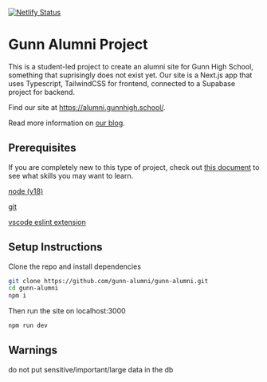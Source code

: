 [![Netlify Status](https://api.netlify.com/api/v1/badges/abceee98-596b-45f5-8eaf-e306a5f5ab39/deploy-status)](https://app.netlify.com/sites/gunn-alumni/deploys)

# Gunn Alumni Project
This is a student-led project to create an alumni site for Gunn High School, something that suprisingly does not exist yet.
Our site is a Next.js app that uses Typescript, TailwindCSS for frontend, connected to a Supabase project for backend.

Find our site at https://alumni.gunnhigh.school/.

Read more information on [our blog](https://blog.gunnhigh.school).

## Prerequisites

If you are completely new to this type of project, check out [this document](https://docs.google.com/document/d/1Gont6hj2_EOZg-2kOcz5mQtMADW-qrpboKmYYU3YVLw/edit?usp=sharing) to see what skills you may want to learn.

[node (v18)](https://nodejs.org/en/download/)

[git](https://git-scm.com/downloads)

[vscode eslint extension](https://marketplace.visualstudio.com/items?itemName=dbaeumer.vscode-eslint)

## Setup Instructions

Clone the repo and install dependencies
```bash
git clone https://github.com/gunn-alumni/gunn-alumni.git
cd gunn-alumni
npm i
```
Then run the site on localhost:3000
```bash
npm run dev
```

## Warnings
do not put sensitive/important/large data in the db
